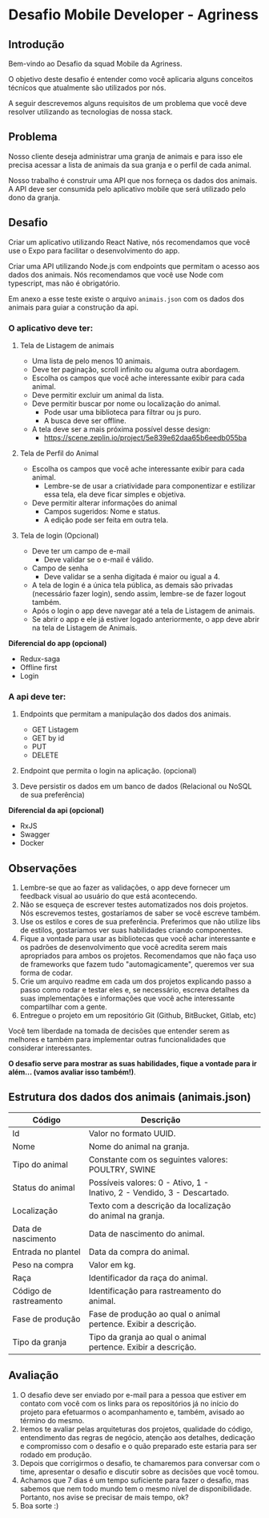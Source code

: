 # Desafio Mobile Developer - Agriness

## Introdução

Bem-vindo ao Desafio da squad Mobile da Agriness.

O objetivo deste desafio é entender como você aplicaria alguns conceitos técnicos que atualmente são utilizados por nós.

A seguir descrevemos alguns requisitos de um problema que você deve resolver utilizando as tecnologias de nossa stack.

## Problema

Nosso cliente deseja administrar uma granja de animais e para isso ele precisa acessar a lista de animais da sua granja e o perfil de cada animal.

Nosso trabalho é construir uma API que nos forneça os dados dos animais. A API deve ser consumida pelo aplicativo mobile que será utilizado pelo dono da granja.

## Desafio

Criar um aplicativo utilizando React Native, nós recomendamos que você use o Expo para facilitar o desenvolvimento do app.

Criar uma API utilizando Node.js com endpoints que permitam o acesso aos dados dos animais. Nós recomendamos que você use Node com typescript, mas não é obrigatório.

Em anexo a esse teste existe o arquivo `animais.json` com os dados dos animais para guiar a construção da api.

### O aplicativo deve ter:

1. Tela de Listagem de animais
    - Uma lista de pelo menos 10 animais.
    - Deve ter paginação, scroll infinito ou alguma outra abordagem.
    - Escolha os campos que você ache interessante exibir para cada animal.
    - Deve permitir excluir um animal da lista.
    - Deve permitir buscar por nome ou localização do animal.
        - Pode usar uma biblioteca para filtrar ou js puro.
        - A busca deve ser offline.
    - A tela deve ser a mais próxima possível desse design:
        - https://scene.zeplin.io/project/5e839e62daa65b6eedb055ba

2. Tela de Perfil do Animal
    - Escolha os campos que você ache interessante exibir para cada animal.
        - Lembre-se de usar a criatividade para componentizar e estilizar essa tela, ela deve ficar simples e objetiva.
    - Deve permitir alterar informações do animal 
        - Campos sugeridos: Nome e status.
        - A edição pode ser feita em outra tela.

3. Tela de login (Opcional)
    - Deve ter um campo de e-mail
	    - Deve validar se o e-mail é válido.
    - Campo de senha
	    - Deve validar se a senha digitada é maior ou igual a 4.
    - A tela de login é a única tela pública, as demais são privadas (necessário fazer login), sendo assim, lembre-se de fazer logout também.
    - Após o login o app deve navegar até a tela de Listagem de animais.
    - Se abrir o app e ele já estiver logado anteriormente, o app deve abrir na tela de Listagem de Animais.


**Diferencial do app (opcional)**
- Redux-saga
- Offline first
- Login
  
### A api deve ter:

1. Endpoints que permitam a manipulação dos dados dos animais.
    - GET Listagem
    - GET by id
    - PUT
    - DELETE

2. Endpoint que permita o login na aplicação. (opcional)

3. Deve persistir os dados em um banco de dados (Relacional ou NoSQL de sua preferência)

**Diferencial da api (opcional)**
- RxJS
- Swagger
- Docker

## Observações

1. Lembre-se que ao fazer as validações, o app deve fornecer um feedback visual ao usuário do que está acontecendo.
2. Não se esqueça de escrever testes automatizados nos dois projetos. Nós escrevemos testes, gostaríamos de saber se você escreve também.
3. Use os estilos e cores de sua preferência. Preferimos que não utilize libs de estilos, gostaríamos ver suas habilidades criando componentes.
4. Fique a vontade para usar as bibliotecas que você achar interessante e os padrões de desenvolvimento que você acredita serem mais apropriados para ambos os projetos. Recomendamos que não faça uso de frameworks que fazem tudo "automagicamente", queremos ver sua forma de codar.
6. Crie um arquivo readme em cada um dos projetos explicando passo a passo como rodar e testar eles e, se necessário, escreva detalhes da suas implementações e informações que você ache interessante compartilhar com a gente.
7. Entregue o projeto em um repositório Git (Github, BitBucket, Gitlab, etc)


Você tem liberdade na tomada de decisões que entender serem as melhores e também para implementar outras funcionalidades que considerar interessantes.

**O desafio serve para mostrar as suas habilidades, fique a vontade para ir além... (vamos avaliar isso também!)**.

## Estrutura dos dados dos animais (animais.json)

| Código                 | Descrição                                                               |   |   |   |
|------------------------|-------------------------------------------------------------------------|---|---|---|
| Id                     | Valor no formato UUID.                                                  |   |   |   |
| Nome                   | Nome do animal na granja.                                               |   |   |   |
| Tipo do animal         | Constante com os seguintes valores: POULTRY, SWINE                      |   |   |   |
| Status do animal       | Possíveis valores: 0 - Ativo, 1 - Inativo, 2 - Vendido, 3 - Descartado. |   |   |   |
| Localização            | Texto com a descrição da localização do animal na granja.               |   |   |   |
| Data de nascimento     | Data de nascimento do animal.                                           |   |   |   |
| Entrada no plantel     | Data da compra do animal.                                               |   |   |   |
| Peso na compra         | Valor em kg.                                                            |   |   |   |
| Raça                   | Identificador da raça do animal.                                        |   |   |   |
| Código de rastreamento | Identificação para rastreamento do animal.                              |   |   |   |
| Fase de produção       | Fase de produção ao qual o animal pertence. Exibir a descrição.         |   |   |   |
| Tipo da granja         | Tipo da granja ao qual o animal pertence. Exibir a descrição.           |   |   |   |

## Avaliação

1. O desafio deve ser enviado por e-mail para a pessoa que estiver em contato com você com os links para os repositórios já no início do projeto para efetuarmos o acompanhamento e, também, avisado ao término do mesmo.
2. Iremos te avaliar pelas arquiteturas dos projetos, qualidade do código, entendimento das regras de negócio, atenção aos detalhes, dedicação e compromisso com o desafio e o quão preparado este estaria para ser rodado em produção.
3. Depois que corrigirmos o desafio, te chamaremos para conversar com o time, apresentar o desafio e discutir sobre as decisões que você tomou.
4. Achamos que 7 dias é um tempo suficiente para fazer o desafio, mas sabemos que nem todo mundo tem o mesmo nível de disponibilidade. Portanto, nos avise se precisar de mais tempo, ok?
5. Boa sorte :)

